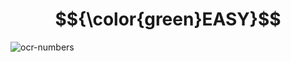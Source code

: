 # $${\color{green}EASY}$$
![ocr-numbers](https://user-images.githubusercontent.com/65892342/236777486-6d13c68e-814e-45b2-91d8-43b025d82795.svg)
